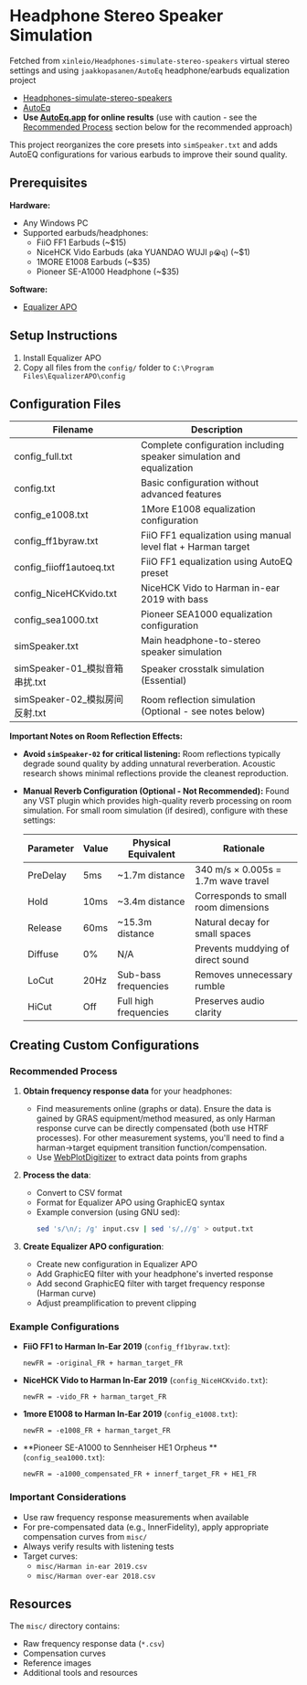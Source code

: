 # Headphone Stereo Speaker Simulation

Fetched from `xinleio/Headphones-simulate-stereo-speakers` virtual stereo settings and using 
`jaakkopasanen/AutoEq` headphone/earbuds equalization project

* [Headphones-simulate-stereo-speakers](https://github.com/xinleio/Headphones-simulate-stereo-speakers)
* [AutoEq](https://github.com/jaakkopasanen/AutoEq)
* **Use [AutoEq.app](https://autoeq.app) for online results** (use with caution - see the [Recommended Process](#recommended-process) section below for the recommended approach)

This project reorganizes the core presets into `simSpeaker.txt` and adds AutoEQ configurations for various earbuds to improve their sound quality.

## Prerequisites

**Hardware:**
- Any Windows PC
- Supported earbuds/headphones:
  - FiiO FF1 Earbuds (~$15)
  - NiceHCK Vido Earbuds (aka YUANDAO WUJI `p😭q`) (~$1)
  - 1MORE E1008 Earbuds (~$35)
  - Pioneer SE-A1000 Headphone (~$35)

**Software:**
- [Equalizer APO](https://equalizerapo.com/)

## Setup Instructions

1. Install Equalizer APO
2. Copy all files from the `config/` folder to `C:\Program Files\EqualizerAPO\config`

## Configuration Files

| Filename                         | Description |
|----------------------------------|-------------|
| config_full.txt                  | Complete configuration including speaker simulation and equalization |
| config.txt                       | Basic configuration without advanced features |
| config_e1008.txt                 | 1More E1008 equalization configuration |
| config_ff1byraw.txt              | FiiO FF1 equalization using manual level flat + Harman target |
| config_fiioff1autoeq.txt         | FiiO FF1 equalization using AutoEQ preset |
| config_NiceHCKvido.txt           | NiceHCK Vido to Harman in-ear 2019 with bass |
| config_sea1000.txt               | Pioneer SEA1000 equalization configuration |
| simSpeaker.txt                   | Main headphone-to-stereo speaker simulation |
| simSpeaker-01_模拟音箱串扰.txt   | Speaker crosstalk simulation (Essential) |
| simSpeaker-02_模拟房间反射.txt   | Room reflection simulation (Optional - see notes below) |

**Important Notes on Room Reflection Effects:**
- **Avoid `simSpeaker-02` for critical listening:** Room reflections typically degrade sound quality by adding unnatural reverberation. Acoustic research shows minimal reflections provide the cleanest reproduction.
- **Manual Reverb Configuration (Optional - Not Recommended):**
  Found any VST plugin which provides high-quality reverb processing on room simulation. For small room simulation (if desired), configure with these settings:

  | Parameter  | Value    | Physical Equivalent      | Rationale                           |
  |------------|----------|--------------------------|-------------------------------------|
  | PreDelay   | 5ms      | ~1.7m distance           | 340 m/s × 0.005s = 1.7m wave travel|
  | Hold       | 10ms     | ~3.4m distance           | Corresponds to small room dimensions|
  | Release    | 60ms     | ~15.3m distance          | Natural decay for small spaces     |
  | Diffuse    | 0%       | N/A                      | Prevents muddying of direct sound  |
  | LoCut      | 20Hz     | Sub-bass frequencies     | Removes unnecessary rumble         |
  | HiCut      | Off      | Full high frequencies    | Preserves audio clarity            |

## Creating Custom Configurations

### Recommended Process

1. **Obtain frequency response data** for your headphones:
   - Find measurements online (graphs or data). Ensure the data is gained by GRAS equipment/method measured, as only Harman response curve can be directly compensated (both use HTRF processes). For other measurement systems, you'll need to find a harman->target equipment transition function/compensation.
   - Use [WebPlotDigitizer](https://automeris.io/wpd/) to extract data points from graphs
   
2. **Process the data**:
   - Convert to CSV format
   - Format for Equalizer APO using GraphicEQ syntax
   - Example conversion (using GNU sed):
     ```bash
     sed 's/\n/; /g' input.csv | sed 's/,//g' > output.txt
     ```

3. **Create Equalizer APO configuration**:
   - Create new configuration in Equalizer APO
   - Add GraphicEQ filter with your headphone's inverted response
   - Add second GraphicEQ filter with target frequency response (Harman curve)
   - Adjust preamplification to prevent clipping

### Example Configurations

- **FiiO FF1 to Harman In-Ear 2019** (`config_ff1byraw.txt`):
  ```text
  newFR = -original_FR + harman_target_FR
  ```

- **NiceHCK Vido to Harman In-Ear 2019** (`config_NiceHCKvido.txt`):
  ```text
  newFR = -vido_FR + harman_target_FR
  ```

- **1more E1008 to Harman In-Ear 2019** (`config_e1008.txt`):
  ```text
  newFR = -e1008_FR + harman_target_FR
  ```

- **Pioneer SE-A1000 to Sennheiser HE1 Orpheus ** (`config_sea1000.txt`):
  ```text
  newFR = -a1000_compensated_FR + innerf_target_FR + HE1_FR
  ```

### Important Considerations

- Use raw frequency response measurements when available
- For pre-compensated data (e.g., InnerFidelity), apply appropriate compensation curves from `misc/`
- Always verify results with listening tests
- Target curves:
  - `misc/Harman in-ear 2019.csv`
  - `misc/Harman over-ear 2018.csv`

## Resources
The `misc/` directory contains:
- Raw frequency response data (`*.csv`)
- Compensation curves
- Reference images
- Additional tools and resources
